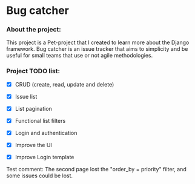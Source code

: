 # Bug catcher

### About the project:
This project is a Pet-project that I created to learn more about the Django framework. Bug catcher is an issue tracker 
that aims to simplicity and be useful for small teams that use or not agile methodologies. 

### Project TODO list:
- [x] CRUD (create, read, update and delete)
- [x] Issue list
- [x] List pagination
- [x] Functional list filters
- [x] Login and authentication
- [x] Improve the UI 
- [x] Improve Login template


Test comment: The second page lost the "order_by = priority" filter, and some issues could be lost.

